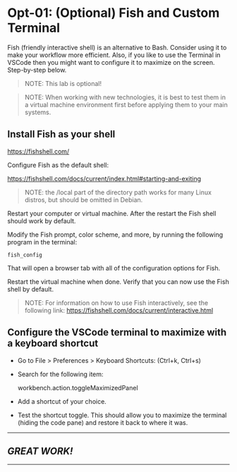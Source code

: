 # Opt-01: (Optional) Fish and Custom Terminal
Fish (friendly interactive shell) is an alternative to Bash. Consider using it to make your workflow more efficient. 
Also, if you like to use the Terminal in VSCode then you might want to configure it to maximize on the screen. Step-by-step below.

> NOTE: This lab is optional!

> NOTE: When working with new technologies, it is best to test them in a virtual machine environment first before applying them to your main systems. 

## Install Fish as your shell

https://fishshell.com/

Configure Fish as the default shell:

https://fishshell.com/docs/current/index.html#starting-and-exiting 

> NOTE: the /local part of the directory path works for many Linux distros, but should be omitted in Debian. 

Restart your computer or virtual machine. After the restart the Fish shell should work by default.

Modify the Fish prompt, color scheme, and more, by running the following program in the terminal:

`fish_config`

That will open a browser tab with all of the configuration options for Fish. 

Restart the virtual machine when done. Verify that you can now use the Fish shell by default.

> NOTE: For information on how to use Fish interactively, see the following link: https://fishshell.com/docs/current/interactive.html

## Configure the VSCode terminal to maximize with a keyboard shortcut

- Go to File > Preferences > Keyboard Shortcuts: (Ctrl+k, Ctrl+s) 
- Search for the following item: 

  workbench.action.toggleMaximizedPanel

- Add a shortcut of your choice. 
- Test the shortcut toggle. This should allow you to maximize the terminal (hiding the code pane) and restore it back to where it was.

---
## *GREAT WORK!*
---